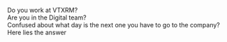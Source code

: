 Do you work at VTXRM? <br>
Are you in the Digital team? <br>
Confused about what day is the next one you have to go to the company? <br>
Here lies the answer
